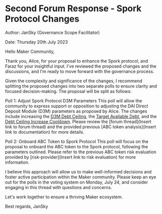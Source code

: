 # Second Forum Response - Spork Protocol Changes

Author: JanSky (Governance Scope Facilitator)

Date: Thursday 20th July 2023


Hello Maker Community,

Thank you, Alice, for your proposal to enhance the Spork protocol, and Faraz for your insightful input. I've reviewed the proposed changes and the discussions, and I'm ready to move forward with the governance process.

Given the complexity and significance of the changes, I recommend splitting the proposed changes into two separate polls to ensure clarity and focused decision-making. The proposal will be split as follows:

Poll 1: Adjust Spork Protocol D3M Parameters
This poll will allow the community to express support or opposition to adjusting the DAI Direct Deposit Module (D3M) parameters as proposed by Alice. The changes include increasing the [D3M Debt Ceiling](https://manual.makerdao.com/module-index/module-dai-direct-deposit#debt-ceiling-line), the [Target Available Debt](https://manual.makerdao.com/module-index/module-dciam#target-available-debt-gap), and the [Debt Ceiling Increase Cooldown](https://manual.makerdao.com/module-index/module-dciam#ceiling-increase-cooldown-ttl). Please review the [forum thread](Insert link to forum thread) and the provided previous [ABC token analysis](Insert link to documentation) for more details.

Poll 2: Onboard ABC Token to Spork Protocol
This poll will focus on the proposal to onboard the ABC token to the Spork protocol, following the parameters outlined. Please refer to the previous ABC token risk evaluation provided by [risk-provider](Insert link to risk evaluation) for more information.

I believe this approach will allow us to make well-informed decisions and foster active participation within the Maker community. Please keep an eye out for the polls in the voting system on Monday, July 24, and consider engaging in this thread with questions and concerns.

Let's work together to ensure a thriving Maker ecosystem.

Best regards,
JanSky
